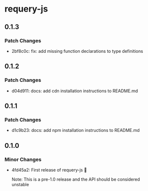 # requery-js

## 0.1.3

### Patch Changes

- 2bf8c0c: fix: add missing function declarations to type definitions

## 0.1.2

### Patch Changes

- d04d911: docs: add cdn installation instructions to README.md

## 0.1.1

### Patch Changes

- d1c9b23: docs: add npm installation instructions to README.md

## 0.1.0

### Minor Changes

- 4fd45a2: First release of requery-js 🎉

  Note: This is a pre-1.0 release and the API should be considered unstable
